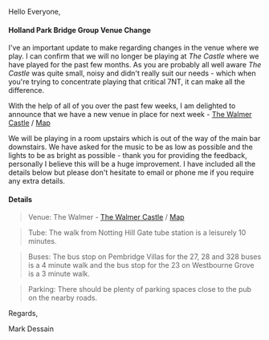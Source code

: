 
Hello Everyone,

####  Holland Park Bridge Group Venue Change

I've an important update to make regarding changes in the venue where we play. I can confirm that we will no longer be playing at _The Castle_ where we have played for the past few months. As you are probably all well aware _The Castle_ was quite small, noisy and didn't really suit our needs - which when you're trying to concentrate playing that critical 7NT, it can make all the difference.

With the help of all of you over the past few weeks, I am delighted to announce that we have a new venue in place for next week - [The Walmer Castle](https://www.walmercastlenottinghill.co.uk/) / [Map](https://goo.gl/maps/QcMgQpUAovE2)

We will be playing in a room upstairs which is out of the way of the main bar downstairs. We have asked for the music to be as low as possible and the lights to be as bright as possible - thank you for providing the feedback, personally I believe this will be a huge improvement. I have included all the details below but please don't hesitate to email or phone me if you require any extra details.

#### Details

> Venue: The Walmer - [The Walmer Castle](https://www.walmercastlenottinghill.co.uk/) / [Map](https://goo.gl/maps/QcMgQpUAovE2)

> Tube: The walk from Notting Hill Gate tube station is a leisurely 10 minutes.

> Buses: The bus stop on Pembridge Villas for the 27, 28 and 328 buses is a 4 minute walk and the bus stop for the 23 on Westbourne Grove is a 3 minute walk.

> Parking: There should be plenty of parking spaces close to the pub on the nearby roads.


Regards,

Mark Dessain
